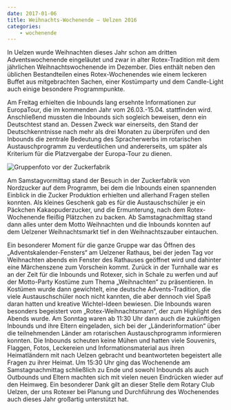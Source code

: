 ```yaml
---
date: 2017-01-06
title: Weihnachts-Wochenende – Uelzen 2016
categories:
    - wochenende
---
```

In Uelzen wurde Weihnachten dieses Jahr schon am dritten Adventswochenende eingeläutet und zwar in alter Rotex-Tradition mit dem jährlichen Weihnachtswochenende im Dezember. Dies enthält neben den üblichen Bestandteilen eines Rotex-Wochenendes wie einem leckeren Buffet aus mitgebrachten Sachen, einer Kostümparty und dem Candle-Light auch einige besondere Programmpunkte.

Am Freitag erhielten die Inbounds lang ersehnte Informationen zur EuropaTour, die im kommenden Jahr vom 26.03.-15.04. stattfinden wird. Anschließend mussten die Inbounds sich sogleich beweisen, denn ein Deutschtest stand an. Dessen Zweck war einerseits, den Stand der Deutschkenntnisse nach mehr als drei Monaten zu überprüfen und den Inbounds die zentrale Bedeutung des Spracherwerbs im rotarischen Austauschprogramm zu verdeutlichen und andererseits, um später als Kriterium für die Platzvergabe der Europa-Tour zu dienen.

![Gruppenfoto vor der Zuckerfabrik](/img/2016-uelzen.jpg)

Am Samstagvormittag stand der Besuch in der Zuckerfabrik von Nordzucker auf dem Programm, bei dem die Inbounds einen spannenden Einblick in die Zucker Produktion erhielten und allerhand Fragen stellen konnten. Als kleines Geschenk gab es für die Austauschschüler je ein Päckchen Kakaopuderzucker, und die Ermunterung, nach dem Rotex-Wochenende fleißig Plätzchen zu backen. Ab Samstagnachmittag stand dann alles unter dem Motto Weihnachten und die Inbounds konnten auf dem Uelzener Weihnachtsmarkt tief in den Weihnachtszauber eintauchen.

Ein besonderer Moment für die ganze Gruppe war das Öffnen des „Adventskalender-Fensters“ am Uelzener Rathaus, bei der jeden Tag vor Weihnachten abends ein Fenster des Rathauses geöffnet wird und dahinter eine Märchenszene zum Vorschein kommt. Zurück in der Turnhalle war es an der Zeit für die Inbounds und Rotexer, sich in Schale zu werfen und auf der Motto-Party Kostüme zum Thema „Weihnachten“ zu präsentieren. In Kostümen wurde dann gewichtelt, eine deutsche Advents-Tradition, die viele Austauschschüler noch nicht kannten, die aber dennoch viel Spaß daran hatten und kreative Wichtel-Ideen bewiesen. Die Inbounds waren besonders begeistert vom „Rotex-Weihnachtsmann“, der zum Highlight des Abends wurde.
Am Sonntag waren ab 11:30 Uhr dann auch die zukünftigen Inbounds und ihre Eltern eingeladen, sich bei der „Länderinformation“ über die teilnehmenden Länder am rotarischen Austauschprogramm informieren konnten. Die Inbounds scheuten keine Mühen und hatten viele Souvenirs, Flaggen, Fotos, Leckereien und Informationsmaterial aus ihren Heimatländern mit nach Uelzen gebracht und beantworteten begeistert alle Fragen zu ihrer Heimat. Um 15:30 Uhr ging das Wochenende am Samstagnachmittag schließlich zu Ende und sowohl Inbounds als auch Outbounds und Eltern machten sich mit vielen neuen Eindrücken wieder auf den Heimweg.
Ein besonderer Dank gilt an dieser Stelle dem Rotary Club Uelzen, der uns Rotexer bei Planung und Durchführung des Wochenendes auch dieses Jahr großartig unterstützt hat.
